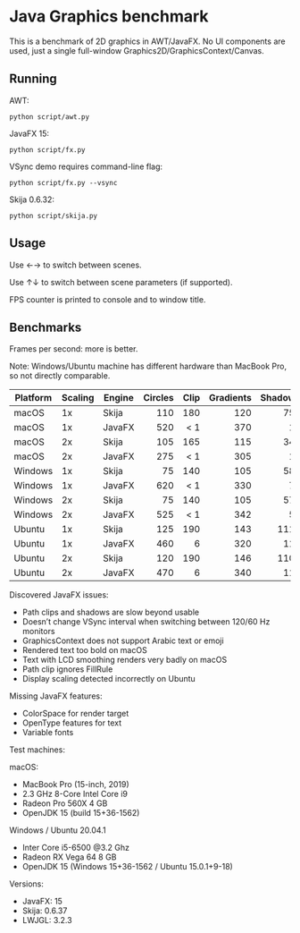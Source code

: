 # Java Graphics benchmark

This is a benchmark of 2D graphics in AWT/JavaFX. No UI components are used, just a single full-window Graphics2D/GraphicsContext/Canvas.

## Running

AWT:

```
python script/awt.py
```

JavaFX 15:

```
python script/fx.py
```

VSync demo requires command-line flag:

```
python script/fx.py --vsync
```

Skija 0.6.32:

```
python script/skija.py
```

## Usage

Use ←→ to switch between scenes.

Use ↑↓ to switch between scene parameters (if supported).

FPS counter is printed to console and to window title.

## Benchmarks

Frames per second: more is better.

Note: Windows/Ubuntu machine has different hardware than MacBook Pro, so not directly comparable.

Platform | Scaling  | Engine | Circles | Clip | Gradients | Shadows | Words |
---------|----------|--------|--------:|-----:|----------:|--------:|------:|
macOS    | 1x       | Skija  | 110     | 180  | 120       | 750     | 32    |
macOS    | 1x       | JavaFX | 520     | < 1  | 370       | 14      | 320   |
macOS    | 2x       | Skija  | 105     | 165  | 115       | 345     | 35    |
macOS    | 2x       | JavaFX | 275     | < 1  | 305       | 13      | 335   |
Windows  | 1x       | Skija  | 75      | 140  | 105       | 585     | 30    |	
Windows  | 1x       | JavaFX | 620     | < 1  | 330       | 70      | 333   |
Windows  | 2x       | Skija  | 75      | 140  | 105       | 575     | 33    |
Windows  | 2x       | JavaFX | 525     | < 1  | 342       | 52      | 333   |
Ubuntu   | 1x       | Skija  | 125     | 190  | 143       | 1115    | 42    |
Ubuntu   | 1x       | JavaFX | 460     | 6    | 320       | 110     | 295   |
Ubuntu   | 2x       | Skija  | 120     | 190  | 146       | 1100    | 45    |
Ubuntu   | 2x       | JavaFX | 470     | 6    | 340       | 110     | 315   |

Discovered JavaFX issues:

- Path clips and shadows are slow beyond usable
- Doesn’t change VSync interval when switching between 120/60 Hz monitors
- GraphicsContext does not support Arabic text or emoji
- Rendered text too bold on macOS
- Text with LCD smoothing renders very badly on macOS
- Path clip ignores FillRule
- Display scaling detected incorrectly on Ubuntu

Missing JavaFX features:

- ColorSpace for render target
- OpenType features for text
- Variable fonts

Test machines:

macOS:

- MacBook Pro (15-inch, 2019)
- 2.3 GHz 8-Core Intel Core i9
- Radeon Pro 560X 4 GB
- OpenJDK 15 (build 15+36-1562)

Windows / Ubuntu 20.04.1

- Inter Core i5-6500 @3.2 Ghz
- Radeon RX Vega 64 8 GB
- OpenJDK 15 (Windows 15+36-1562 / Ubuntu 15.0.1+9-18)

Versions:

- JavaFX: 15
- Skija: 0.6.37
- LWJGL: 3.2.3